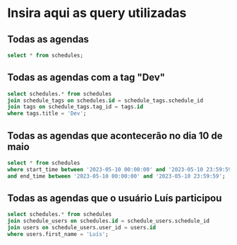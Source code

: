 # Insira aqui as query utilizadas

## Todas as agendas

```sql
select * from schedules;
```

## Todas as agendas com a tag "Dev"

```sql
select schedules.* from schedules
join schedule_tags on schedules.id = schedule_tags.schedule_id
join tags on schedule_tags.tag_id = tags.id
where tags.title = 'Dev';
```

## Todas as agendas que acontecerão no dia 10 de maio

```sql
select * from schedules
where start_time between '2023-05-10 00:00:00' and '2023-05-10 23:59:59'
and end_time between '2023-05-10 00:00:00' and '2023-05-10 23:59:59';
```

## Todas as agendas que o usuário Luís participou

```sql
select schedules.* from schedules
join schedule_users on schedules.id = schedule_users.schedule_id
join users on schedule_users.user_id = users.id
where users.first_name = 'Luís';
```
